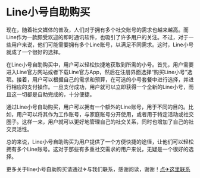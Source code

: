 # Line小号自助购买

现在，随着社交媒体的普及，人们对于拥有多个社交账号的需求也越来越高。而Line作为一款颇受欢迎的即时通讯软件，也吸引了许多用户的关注。不过，对于一些用户来说，他们可能需要拥有多个Line账号，以满足不同需求。这时，Line小号就成了一个很好的选择。

在Line小号自助购买中，用户可以轻松快捷地获取到所需的小号。首先，用户需要进入Line官方网站或者下载Line官方App，然后在注册界面选择“购买Line小号”选项。接着，用户可以根据自己的需求和预算，在可选的小号套餐中进行选择，并进行相应的支付操作。一旦支付成功，用户就可以立即获得一个全新的Line小号，而且这一切都是自助完成的，十分便捷。

通过Line小号自助购买，用户可以拥有一个额外的Line账号，用于不同的目的。比如，用户可以将其作为工作账号，与家庭账号分开使用，或者用于特定活动或社交圈子。这样一来，用户就可以更好地管理自己的社交关系，同时也增加了自己的社交灵活性。

总的来说，Line小号自助购买为用户提供了一个方便快捷的途径，让他们可以轻松拥有多个Line账号。这对于那些有多重社交需求的用户来说，无疑是一个很好的选择。

更多关于line小号自助购买请通过✈与我们联系，感谢阅读，谢谢！[点✈这里联系](https://lm.k02.cc)